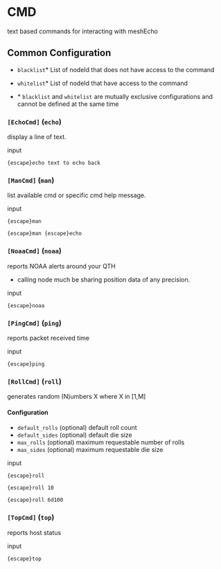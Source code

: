 # CMD

text based commands for interacting with meshEcho

## Common Configuration

- `blacklist`* List of nodeId that does not have access to the command

- `whitelist`* List of nodeId that have access to the command

- \* `blacklist` and `whitelist` are mutually exclusive configurations and cannot be defined at the same time

### `[EchoCmd]` (`echo`)

display a line of text.

input

```
{escape}echo text to echo back
```

### `[ManCmd]` (`man`)

list available cmd or specific cmd help message.

input

```
{escape}man
```

```
{escape}man {escape}echo
```

### `[NoaaCmd]` (`noaa`)

reports NOAA alerts around your QTH

- calling node much be sharing position data of any precision.

input

```
{escape}noaa
```

### `[PingCmd]` (`ping`)

reports packet received time

input

```
{escape}ping
```

### `[RollCmd]` (`roll`)

generates random (N)umbers X where X in [1,M]

#### Configuration

- `default_rolls` (optional) default roll count
- `default_sides` (optional)  default die size
- `max_rolls` (optional) maximum requestable number of rolls
- `max_sides` (optional) maximum requestable die size

input

```
{escape}roll
```

```
{escape}roll 10
```

```
{escape}roll 6d100
```

### `[TopCmd]` (`top`)

reports host status

input

```
{escape}top
```